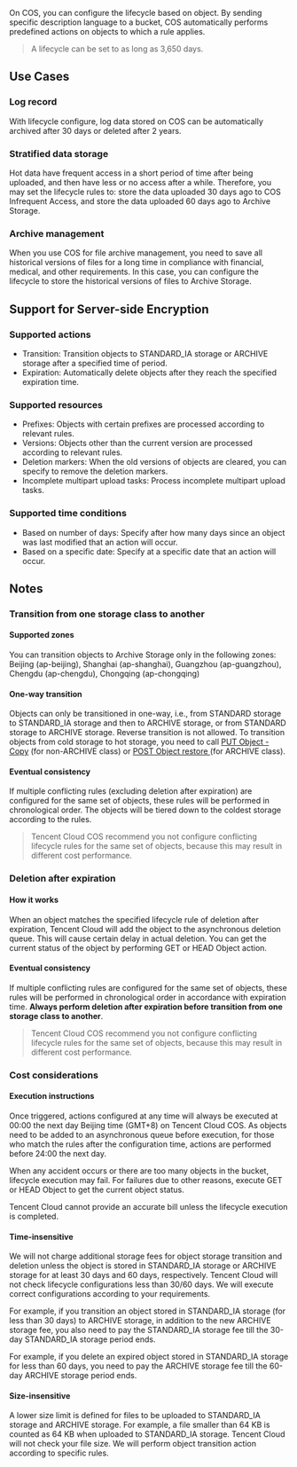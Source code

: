 On COS, you can configure the lifecycle based on object. By sending specific description language to a bucket, COS automatically performs predefined actions on objects to which a rule applies.

>A lifecycle can be set to as long as 3,650 days.

## Use Cases

### Log record

With lifecycle configure, log data stored on COS can be automatically archived after 30 days or deleted after 2 years.

### Stratified data storage

Hot data have frequent access in a short period of time after being uploaded, and then have less or no access after a while. Therefore, you may set the lifecycle rules to: store the data uploaded 30 days ago to COS Infrequent Access, and store the data uploaded 60 days ago to Archive Storage.

### Archive management

When you use COS for file archive management, you need to save all historical versions of files for a long time in compliance with financial, medical, and other requirements. In this case, you can configure the lifecycle to store the historical versions of files to Archive Storage.

## Support for Server-side Encryption

### Supported actions

- Transition: Transition objects to STANDARD_IA storage or ARCHIVE storage after a specified time of period.
- Expiration: Automatically delete objects after they reach the specified expiration time.

### Supported resources

- Prefixes: Objects with certain prefixes are processed according to relevant rules.
- Versions: Objects other than the current version are processed according to relevant rules.
- Deletion markers: When the old versions of objects are cleared, you can specify to remove the deletion markers.
- Incomplete multipart upload tasks: Process incomplete multipart upload tasks.

### Supported time conditions

- Based on number of days: Specify after how many days since an object was last modified that an action will occur.
- Based on a specific date: Specify at a specific date that an action will occur.

## Notes

### Transition from one storage class to another

#### Supported zones

You can transition objects to Archive Storage only in the following zones:
Beijing (ap-beijing), Shanghai (ap-shanghai), Guangzhou (ap-guangzhou), Chengdu (ap-chengdu), Chongqing (ap-chongqing)

#### One-way transition

Objects can only be transitioned in one-way, i.e., from STANDARD storage to STANDARD_IA storage and then to ARCHIVE storage, or from STANDARD storage to ARCHIVE storage. Reverse transition is not allowed. To transition objects from cold storage to hot storage, you need to call [PUT Object - Copy](https://intl.cloud.tencent.com/document/product/436/10881) (for non-ARCHIVE class) or [POST Object restore ](https://intl.cloud.tencent.com/document/product/436/12633) (for ARCHIVE class).

#### Eventual consistency

If multiple conflicting rules (excluding deletion after expiration) are configured for the same set of objects, these rules will be performed in chronological order. The objects will be tiered down to the coldest storage according to the rules.
>Tencent Cloud COS recommend you not configure conflicting lifecycle rules for the same set of objects, because this may result in different cost performance.

### Deletion after expiration

#### How it works

When an object matches the specified lifecycle rule of deletion after expiration, Tencent Cloud will add the object to the asynchronous deletion queue. This will cause certain delay in actual deletion. You can get the current status of the object by performing GET or HEAD Object action.

#### Eventual consistency

If multiple conflicting rules are configured for the same set of objects, these rules will be performed in chronological order in accordance with expiration time. **Always perform deletion after expiration before transition from one storage class to another**.
>Tencent Cloud COS recommend you not configure conflicting lifecycle rules for the same set of objects, because this may result in different cost performance.

### Cost considerations

#### Execution instructions

Once triggered, actions configured at any time will always be executed at 00:00 the next day Beijing time (GMT+8) on Tencent Cloud COS. As objects need to be added to an asynchronous queue before execution, for those who match the rules after the configuration time, actions are performed before 24:00 the next day.

When any accident occurs or there are too many objects in the bucket, lifecycle execution may fail. For failures due to other reasons, execute GET or HEAD Object to get the current object status.

Tencent Cloud cannot provide an accurate bill unless the lifecycle execution is completed.

#### Time-insensitive

We will not charge additional storage fees for object storage transition and deletion unless the object is stored in STANDARD_IA storage or ARCHIVE storage for at least 30 days and 60 days, respectively. Tencent Cloud will not check lifecycle configurations less than 30/60 days. We will execute correct configurations according to your requirements.

For example, if you transition an object stored in STANDARD_IA storage (for less than 30 days) to ARCHIVE storage, in addition to the new ARCHIVE storage fee, you also need to pay the STANDARD_IA storage fee till the 30-day STANDARD_IA storage period ends.

For example, if you delete an expired object stored in STANDARD_IA storage for less than 60 days, you need to pay the ARCHIVE storage fee till the 60-day ARCHIVE storage period ends.

#### Size-insensitive

A lower size limit is defined for files to be uploaded to STANDARD_IA storage and ARCHIVE storage. For example, a file smaller than 64 KB is counted as 64 KB when uploaded to STANDARD_IA storage. Tencent Cloud will not check your file size. We will perform object transition action according to specific rules. 

